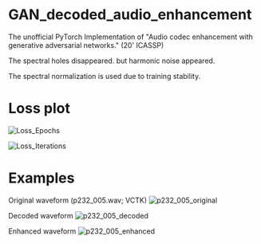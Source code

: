 # GAN_decoded_audio_enhancement

The unofficial PyTorch Implementation of "Audio codec enhancement with generative adversarial networks." (20' ICASSP)

The spectral holes disappeared. but harmonic noise appeared.

The spectral normalization is used due to training stability.

# Loss plot

![Loss_Epochs](https://user-images.githubusercontent.com/33240322/100219561-81ba5800-2f59-11eb-8475-8e462ba32737.png)

![Loss_Iterations](https://user-images.githubusercontent.com/33240322/100219638-97c81880-2f59-11eb-994b-b2f486766639.png)

# Examples

Original waveform (p232_005.wav; VCTK)
![p232_005_original](https://user-images.githubusercontent.com/33240322/100219656-9e569000-2f59-11eb-8928-1c5f0da45093.png)

Decoded waveform
![p232_005_decoded](https://user-images.githubusercontent.com/33240322/100219742-b3332380-2f59-11eb-97f5-a7f51c3f2299.png)

Enhanced waveform
![p232_005_enhanced](https://user-images.githubusercontent.com/33240322/100219753-b8906e00-2f59-11eb-9dce-3927c2c2b62c.png)
